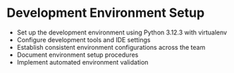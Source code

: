 # Development Environment Setup
- Set up the development environment using Python 3.12.3 with virtualenv
- Configure development tools and IDE settings
- Establish consistent environment configurations across the team
- Document environment setup procedures
- Implement automated environment validation